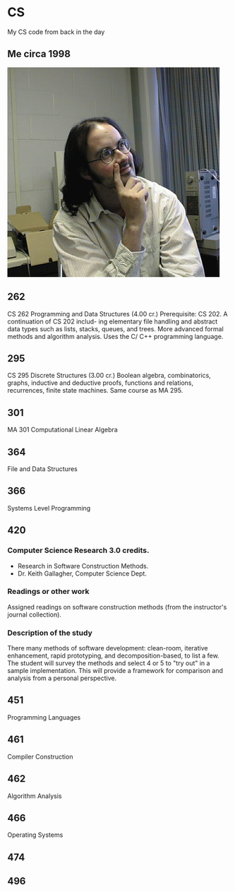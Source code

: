 # CS

My CS code from back in the day

## Me circa 1998

![me circa 98](me.gif)

## 262

CS 262 Programming and Data Structures (4.00 cr.)
Prerequisite: CS 202. A continuation of CS 202 includ- ing elementary file handling and abstract data types such as lists, stacks, queues, and trees. More advanced formal methods and algorithm analysis. Uses the C/ C++ programming language.

## 295

CS 295 Discrete Structures (3.00 cr.)
Boolean algebra, combinatorics, graphs, inductive and deductive proofs, functions and relations, recurrences, finite state machines. Same course as MA 295.

## 301

MA 301 Computational Linear Algebra

## 364

File and Data Structures

## 366

Systems Level Programming

## 420

### Computer Science Research 3.0 credits.

- Research in Software Construction Methods.
- Dr. Keith Gallagher, Computer Science Dept.

### Readings or other work

Assigned readings on software construction methods (from the instructor's journal collection).

### Description of the study
 
There many methods of software development: clean-room, iterative enhancement, rapid prototyping, and decomposition-based, to list a few.  The student will survey the methods and select 4 or 5 to "try out" in a sample implementation.  This will provide a framework for comparison and analysis from a personal perspective.

## 451

Programming Languages

## 461

Compiler Construction

## 462

Algorithm Analysis

## 466

Operating Systems

## 474

## 496
